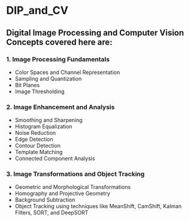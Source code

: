 # DIP_and_CV

## Digital Image Processing and Computer Vision Concepts covered here are:

### 1. **Image Processing Fundamentals**

- Color Spaces and Channel Representation
- Sampling and Quantization
- Bit Planes
- Image Thresholding

### 2. **Image Enhancement and Analysis**

- Smoothing and Sharpening
- Histogram Equalization
- Noise Reduction
- Edge Detection
- Contour Detection
- Template Matching
- Connected Component Analysis

### 3. **Image Transformations and Object Tracking**

- Geometric and Morphological Transformations
- Homography and Projective Geometry
- Background Subtraction
- Object Tracking using techniques like MeanShift, CamShift, Kalman Filters, SORT, and DeepSORT
